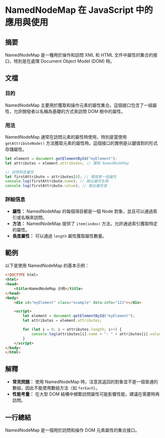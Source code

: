 <!--
Meta Description: # NamedNodeMap 在 JavaScript 中的應用與使用 ## 摘要 NamedNodeMap 是一種用於操作和訪問 XML 和 HTML 文件中屬性的集合的接口，特別是在處理 Document Object Model (DOM) 時。 ## 文檔 ### 目的 NamedNodeM...
Meta Keywords: namednodemap, attributes, let, html, dom
-->

# NamedNodeMap 在 JavaScript 中的應用與使用

## 摘要
NamedNodeMap 是一種用於操作和訪問 XML 和 HTML 文件中屬性的集合的接口，特別是在處理 Document Object Model (DOM) 時。

## 文檔
### 目的
NamedNodeMap 主要用於獲取和操作元素的屬性集合。這個接口包含了一組屬性，允許開發者以名稱為基礎的方式來訪問 DOM 樹中的屬性。

### 用法
NamedNodeMap 通常在訪問元素的屬性時使用，特別是當使用 `getAttributeNode()` 方法獲取元素的屬性時。這個接口的實例是以鍵值對的形式存儲屬性。

```javascript
let element = document.getElementById("myElement");
let attributes = element.attributes; // 獲取 NamedNodeMap

// 訪問特定屬性
let firstAttribute = attributes[0]; // 獲取第一個屬性
console.log(firstAttribute.name); // 輸出屬性名稱
console.log(firstAttribute.value); // 輸出屬性值
```

### 詳細信息
- **屬性：** NamedNodeMap 的每個項目都是一個 Node 對象，並且可以通過索引或名稱來訪問。
- **方法：** NamedNodeMap 提供了 `item(index)` 方法，允許通過索引獲取特定的屬性。
- **長度屬性：** 可以通過 `length` 屬性獲取屬性數量。

## 範例
以下是使用 NamedNodeMap 的基本示例：

```html
<!DOCTYPE html>
<html>
<head>
    <title>NamedNodeMap 示例</title>
</head>
<body>
    <div id="myElement" class="example" data-info="123"></div>

    <script>
        let element = document.getElementById("myElement");
        let attributes = element.attributes;

        for (let i = 0; i < attributes.length; i++) {
            console.log(attributes[i].name + ": " + attributes[i].value);
        }
    </script>
</body>
</html>
```

## 解釋
- **常見問題：** 使用 NamedNodeMap 時，注意其返回的對象並不是一個普通的數組，因此不能使用數組方法（如 `forEach`）。
- **性能考量：** 在大型 DOM 結構中頻繁訪問屬性可能影響性能，建議在需要時再訪問。

## 一行總結
NamedNodeMap 是一個用於訪問和操作 DOM 元素屬性的集合接口。